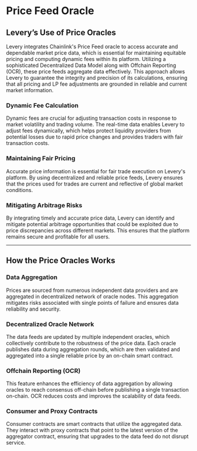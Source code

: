 # Price Feed Oracle

## **Levery’s Use of Price Oracles**

Levery integrates Chainlink's Price Feed oracle to access accurate and dependable market price data, which is essential for maintaining equitable pricing and computing dynamic fees within its platform. Utilizing a sophisticated Decentralized Data Model along with Offchain Reporting (OCR), these price feeds aggregate data effectively. This approach allows Levery to guarantee the integrity and precision of its calculations, ensuring that all pricing and LP fee adjustments are grounded in reliable and current market information.

### Dynamic Fee Calculation

Dynamic fees are crucial for adjusting transaction costs in response to market volatility and trading volume. The real-time data enables Levery to adjust fees dynamically, which helps protect liquidity providers from potential losses due to rapid price changes and provides traders with fair transaction costs.

### Maintaining Fair Pricing

Accurate price information is essential for fair trade execution on Levery's platform. By using decentralized and reliable price feeds, Levery ensures that the prices used for trades are current and reflective of global market conditions.

### Mitigating Arbitrage Risks

By integrating timely and accurate price data, Levery can identify and mitigate potential arbitrage opportunities that could be exploited due to price discrepancies across different markets. This ensures that the platform remains secure and profitable for all users.

***

## How the Price Oracles Works

### Data Aggregation

Prices are sourced from numerous independent data providers and are aggregated in decentralized network of oracle nodes. This aggregation mitigates risks associated with single points of failure and ensures data reliability and security.

### Decentralized Oracle Network

The data feeds are updated by multiple independent oracles, which collectively contribute to the robustness of the price data. Each oracle publishes data during aggregation rounds, which are then validated and aggregated into a single reliable price by an on-chain smart contract.

### Offchain Reporting (OCR)

This feature enhances the efficiency of data aggregation by allowing oracles to reach consensus off-chain before publishing a single transaction on-chain. OCR reduces costs and improves the scalability of data feeds.

### Consumer and Proxy Contracts

Consumer contracts are smart contracts that utilize the aggregated data. They interact with proxy contracts that point to the latest version of the aggregator contract, ensuring that upgrades to the data feed do not disrupt service.
